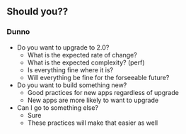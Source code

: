 ##  Should you??
### Dunno <!-- .element: class="fragment" -->

- Do you want to upgrade to 2.0? <!-- .element: class="fragment" -->
    + What is the expected rate of change?
    + What is the expected complexity? (perf)
    + Is everything fine where it is?
    + Will everything be fine for the forseeable future?
- Do you want to build something new? <!-- .element: class="fragment" -->
    + Good practices for new apps regardless of upgrade
    + New apps are more likely to want to upgrade
- Can I go to something else? <!-- .element: class="fragment" -->
    + Sure
    + These practices will make that easier as well